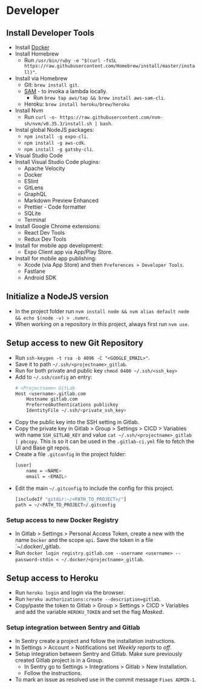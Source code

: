 # Developer

## Install Developer Tools

- Install [Docker](https://docs.docker.com/docker-for-mac/install/)
- Install Homebrew
    - Run `/usr/bin/ruby -e "$(curl -fsSL https://raw.githubusercontent.com/Homebrew/install/master/install)"`.
- Install via Homebrew
    - Git: `brew install git`.
    - [SAM](https://docs.aws.amazon.com/serverless-application-model/latest/developerguide/serverless-sam-cli-install-mac.html) - to invoka a lambda locally.
        - Run `brew tap aws/tap && brew install aws-sam-cli`.
    - Heroku: `brew install heroku/brew/heroku`
- Install Nvm
    - Run `curl -o- https://raw.githubusercontent.com/nvm-sh/nvm/v0.35.3/install.sh | bash`.
- Instal global NodeJS packages:
    - `npm install -g expo-cli`.
    - `npm install -g aws-cdk`.
    - `npm install -g gatsby-cli`.
- Visual Studio Code
- Install Visual Studio Code plugins:
    - Apache Velocity
    - Docker
    - ESlint
    - GitLens
    - GraphQL
    - Markdown Preview Enhanced
    - Prettier - Code formatter
    - SQLite
    - Terminal
- Install Google Chrome extensions:
    - React Dev Tools
    - Redux Dev Tools
- Install for mobile app development:
    - Expo Client app via App/Play Store.
- Install for mobile app publishing:
    - Xcode (via App Store) and then `Preferences > Developer Tools`.
    - Fastlane
    - Android SDK

## Initialize a NodeJS version

- In the project folder run `nvm install node && nvm alias default node && echo $(node -v) > .nvmrc`.
- When working on a repository in this project, always first run `nvm use`.

## Setup access to new Git Repository

- Run `ssh-keygen -t rsa -b 4096 -C "<GOOGLE_EMAIL>"`.
- Save it to path `~/.ssh/<projectname>_gitlab`.
- Run for both private and public key `chmod 0400 ~/.ssh/<ssh_key>`
- Add to `~/.ssh/config` an entry:
    ```bash
    # <Projectname> GitLab
    Host <username>.gitlab.com
        Hostname gitlab.com
        PreferredAuthentications publickey
        IdentityFile ~/.ssh/<private_ssh_key>
    ```
- Copy the public key into the SSH setting in Gitlab.
- Copy the private key in Gitlab > Group > Settings > CICD > Variables with name `SSH_GITLAB_KEY` and value `cat ~/.ssh/<projectname>_gitlab | pbcopy`. This is so it can be used in the `.gitlab-ci.yml` file to fetch the UI and Base git repos.
- Create a file `.gitconfig` in the project folder:
    ```bash
    [user]
        name = <NAME>
        email = <EMAIL>
    ```
- Edit the main `~/.gitconfig` to include the config for this project.
    ```bash
    [includeIf "gitdir:~/<PATH_TO_PROJECT>/"]
    path = ~/<PATH_TO_PROJECT>/.gitconfig
    ```

### Setup access to new Docker Registry

- In Gitlab > Settings > Personal Access Token, create a new with the name `Docker` and the scope `api`. Save the token in a file `~/.docker/<projectname>_gitlab.
- Run `docker login registry.gitlab.com --username <username> --password-stdin < ~/.docker/<projectname>_gitlab`.

## Setup access to Heroku

- Run `heroku login` and login via the browser.
- Run `heroku authorizations:create --description=gitlab`.
- Copy/paste the token to Gitlab > Group > Settings > CICD > Variables and add the variable `HEROKU_TOKEN` and set the flag *Masked*.

### Setup integration between Sentry and Gitlab

- In Sentry create a project and follow the installation instructions.
- In Settings > Account > Notifications set *Weekly reports* to *off*.
- Setup integration between Sentry and Gitlab. Make sure previously created Gitlab project is in a Group.
    - In Sentry go to Settings > Integrations > Gitlab > New Installation.
    - Follow the instructions.
- To mark an issue as resolved use in the commit message `Fixes ADMIN-1`.
